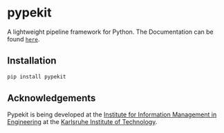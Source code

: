 # pypekit

A lightweight pipeline framework for Python. The Documentation can be found [`here`](https://pypekit.readthedocs.io/).

## Installation

```bash
pip install pypekit
```

## Acknowledgements

Pypekit is being developed at the [Institute for Information Management in Engineering](https://www.imi.kit.edu/english/index.php) at the [Karlsruhe Institute of Technology](https://www.kit.edu/english/index.php). 